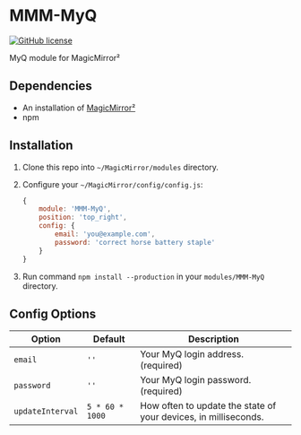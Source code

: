 # MMM-MyQ

[![GitHub license](https://img.shields.io/badge/license-MIT-blue.svg?style=flat)](https://raw.githubusercontent.com/parnic/MMM-MyQ/main/LICENSE)

MyQ module for MagicMirror²

## Dependencies

* An installation of [MagicMirror²](https://github.com/MichMich/MagicMirror)
* npm

## Installation

1. Clone this repo into `~/MagicMirror/modules` directory.
1. Configure your `~/MagicMirror/config/config.js`:

    ```js
    {
        module: 'MMM-MyQ',
        position: 'top_right',
        config: {
            email: 'you@example.com',
            password: 'correct horse battery staple'
        }
    }
    ```

1. Run command `npm install --production` in your `modules/MMM-MyQ` directory.

## Config Options

| **Option** | **Default** | **Description** |
| --- | --- | --- |
| `email` | `''` | Your MyQ login address. (required) |
| `password` | `''` | Your MyQ login password. (required) |
| `updateInterval` | `5 * 60 * 1000` | How often to update the state of your devices, in milliseconds. |
